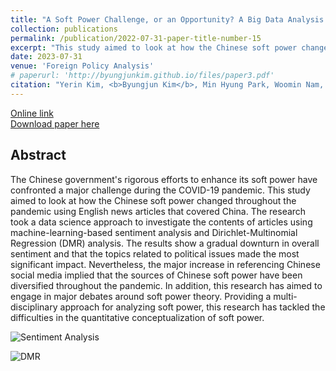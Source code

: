 ```yaml
---
title: "A Soft Power Challenge, or an Opportunity? A Big Data Analysis on Chinese Soft Power during COVID-19 Pandemic"
collection: publications
permalink: /publication/2022-07-31-paper-title-number-15
excerpt: "This study aimed to look at how the Chinese soft power changed throughout the pandemic using English news articles that covered China. The research took a data science approach to investigate the contents of articles using machine-learning-based sentiment analysis and Dirichlet-Multinomial Regression (DMR) analysis."
date: 2023-07-31
venue: 'Foreign Policy Analysis'
# paperurl: 'http://byungjunkim.github.io/files/paper3.pdf'
citation: "Yerin Kim, <b>Byungjun Kim</b>, Min Hyung Park, Woomin Nam, and Jang Hyun Kim. (2023). &quot;A Soft Power Challenge, or an Opportunity? A Big Data Analysis on Chinese Soft Power during COVID-19 Pandemic.&quot; <i>Foreign Policy Analysis</i>. 19(3)."
---
```

[Online link](https://doi.org/10.1093/fpa/orad011)  
[Download paper here](http://byungjunkim.github.io/files/paper15.pdf)

## Abstract
The Chinese government's rigorous efforts to enhance its soft power have confronted a major challenge during the COVID-19 pandemic. This study aimed to look at how the Chinese soft power changed throughout the pandemic using English news articles that covered China. The research took a data science approach to investigate the contents of articles using machine-learning-based sentiment analysis and Dirichlet-Multinomial Regression (DMR) analysis. The results show a gradual downturn in overall sentiment and that the topics related to political issues made the most significant impact. Nevertheless, the major increase in referencing Chinese social media implied that the sources of Chinese soft power have been diversified throughout the pandemic. In addition, this research has aimed to engage in major debates around soft power theory. Providing a multi-disciplinary approach for analyzing soft power, this research has tackled the difficulties in the quantitative conceptualization of soft power.

![Sentiment Analysis](http://byungjunkim.github.io/files/paper15_fig1.png "Sentiment Analysis")  

![DMR](http://byungjunkim.github.io/files/paper15_fig2.png "DMR")